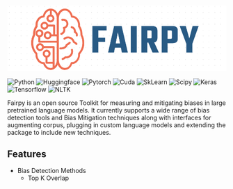 <div align="center">
  <img src="/images/Fairpy_Logo.png">
</div>

![Python](https://img.shields.io/badge/Python-3.6,%203.7,%203.8,%203.9.%203.10-red?style=for-the-badge&logo=python)
![Huggingface](https://img.shields.io/badge/Transformers-4.21.0-blue?style=for-the-badge&logo=openai)
![Pytorch](https://img.shields.io/badge/Pytorch-1.12.0-yellow?style=for-the-badge&logo=pytorch)
![Cuda](https://img.shields.io/badge/Cuda-11.6-green?style=for-the-badge&logo=nvidia)
![SkLearn](https://img.shields.io/badge/Sklearn-1.0.2-green?style=for-the-badge&logo=scikit-learn)
![Scipy](https://img.shields.io/badge/Scipy-1.7.3-brown?style=for-the-badge&logo=scipy)
![Keras](https://img.shields.io/badge/Keras-2.7.0-blue?style=for-the-badge&logo=keras)
![Tensorflow](https://img.shields.io/badge/Tensorflow-2.7.0-orange?style=for-the-badge&logo=tensorflow)
![NLTK](https://img.shields.io/badge/NLTK-3.6.7-pink?style=for-the-badge&logo=python)

Fairpy is an open source Toolkit for measuring and mitigating biases in large pretrained language models. It currently supports a wide range of bias detection tools and Bias Mitigation techniques along with interfaces for augmenting corpus, plugging in custom language models and extending the package to include new techniques. 

## Features

- Bias Detection Methods
  - Top K Overlap
